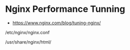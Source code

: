 # Nginx Performance Tunning
* https://www.nginx.com/blog/tuning-nginx/ 

/etc/nginx/nginx.conf

/usr/share/nginx/html/

